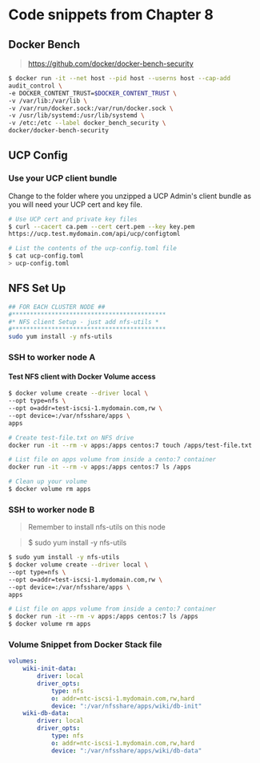 # Code snippets from Chapter 8

## Docker Bench

> <https://github.com/docker/docker-bench-security>

```bash
$ docker run -it --net host --pid host --userns host --cap-add
audit_control \
-e DOCKER_CONTENT_TRUST=$DOCKER_CONTENT_TRUST \
-v /var/lib:/var/lib \
-v /var/run/docker.sock:/var/run/docker.sock \
-v /usr/lib/systemd:/usr/lib/systemd \
-v /etc:/etc --label docker_bench_security \
docker/docker-bench-security
```

## UCP Config

### Use your UCP client bundle 
Change to the folder where you unzipped a UCP Admin's client bundle as you will need your UCP cert and key file.

```bash
# Use UCP cert and private key files
$ curl --cacert ca.pem --cert cert.pem --key key.pem
https://ucp.test.mydomain.com/api/ucp/configtoml

# List the contents of the ucp-config.toml file
$ cat ucp-config.toml
> ucp-config.toml
```

## NFS Set Up

```bash
## FOR EACH CLUSTER NODE ##
#*******************************************
#* NFS client Setup - just add nfs-utils *
#*******************************************
sudo yum install -y nfs-utils
```

### SSH to worker node A

#### Test NFS client with Docker Volume access

```bash
$ docker volume create --driver local \
--opt type=nfs \
--opt o=addr=test-iscsi-1.mydomain.com,rw \
--opt device=:/var/nfsshare/apps \
apps

# Create test-file.txt on NFS drive
docker run -it --rm -v apps:/apps centos:7 touch /apps/test-file.txt

# List file on apps volume from inside a cento:7 container
docker run -it --rm -v apps:/apps centos:7 ls /apps

# Clean up your volume
$ docker volume rm apps
```

### SSH to worker node B
> Remember to install nfs-utils on this node

> $ sudo yum install -y nfs-utils

```bash
$ sudo yum install -y nfs-utils
$ docker volume create --driver local \
--opt type=nfs \
--opt o=addr=test-iscsi-1.mydomain.com,rw \
--opt device=:/var/nfsshare/apps \
apps

# List file on apps volume from inside a cento:7 container
$ docker run -it --rm -v apps:/apps centos:7 ls /apps
$ docker volume rm apps
```

### Volume Snippet from Docker Stack file

```yaml
volumes:
    wiki-init-data:
        driver: local
        driver_opts:
            type: nfs
            o: addr=ntc-iscsi-1.mydomain.com,rw,hard
            device: ":/var/nfsshare/apps/wiki/db-init"
    wiki-db-data:
        driver: local
        driver_opts:
            type: nfs
            o: addr=ntc-iscsi-1.mydomain.com,rw,hard
            device: ":/var/nfsshare/apps/wiki/db-data"
```